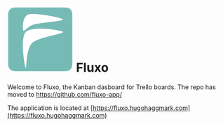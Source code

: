 
# ![image](https://raw.githubusercontent.com/hugohaggmark/Fluxo/master/logo.png) Fluxo
Welcome to Fluxo, the Kanban dasboard for Trello boards. The repo has moved to https://github.com/fluxo-app/

The application is located at [https://fluxo.hugohaggmark.com](https://fluxo.hugohaggmark.com)
